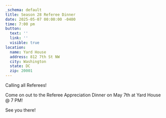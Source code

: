 ```yaml
---
_schema: default
title: Season 28 Referee Dinner
date: 2025-05-07 00:00:00 -0400
time: 7:00 pm
button:
  text: ''
  link: ''
  visible: true
location:
  name: Yard House
  address: 812 7th St NW
  city: Washington
  state: DC
  zip: 20001
---
```

Calling all Referees!

Come on out to the Referee Appreciation Dinner on May 7th at Yard House @ 7 PM!

See you there!
